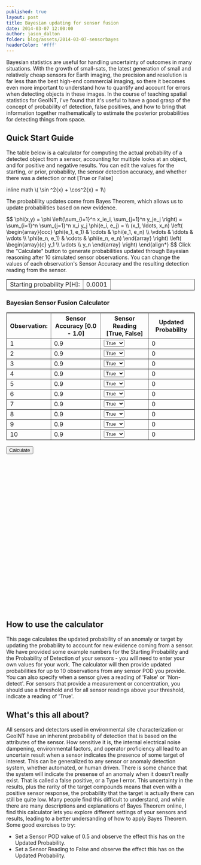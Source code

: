 ```yaml
---
published: true
layout: post
title: Bayesian updating for sensor fusion
date: 2014-03-07 12:00:00
author: jason_dalton
folder: blog/assets/2014-03-07-sensorbayes
headerColor: '#fff'
---
```


Bayesian statistics are useful for handling uncertainty of outcomes in many situations. With the growth of small-sats, the latest generation of small and relatively cheap sensors for Earth imaging, the precision <!--more-->and resolution is far less than the best high-end commercial imaging, so there it becomes even more important to understand how to quantify and account for errors when detecting objects in these images. In the course of teaching spatial statistics for GeoINT, I've found that it's useful to have a good grasp of the concept of probability of detection, false positives, and how to bring that information together mathematically to estimate the posterior probabilities for detecting things from space.  

## Quick Start Guide

The table below is a calculator for computing the actual probability of a detected object from a sensor, accounting for multiple looks at an object, and for positive and negative results.  You can edit the values for the starting, or prior, probability, the sensor detection accuracy, and whether there was a detection or not [True or False]

inline math \\( \sin ^2{x} + \cos^2{x} = 1\\)

The probablility updates come from Bayes Theorem, which allows us to update probabilities based on new evidence.
<html>
$$
  \phi(x,y) = \phi \left(\sum_{i=1}^n x_ie_i, \sum_{j=1}^n y_je_j \right)
  = \sum_{i=1}^n \sum_{j=1}^n x_i y_j \phi(e_i, e_j) = \\
  (x_1, \ldots, x_n) \left( \begin{array}{ccc}
      \phi(e_1, e_1) & \cdots & \phi(e_1, e_n) \\
      \vdots & \ddots & \vdots \\
      \phi(e_n, e_1) & \cdots & \phi(e_n, e_n)
    \end{array} \right)
  \left( \begin{array}{c}
      y_1 \\
      \vdots \\
      y_n
    \end{array} \right)
\end{align*}
$$
</html>
Click the "Calculate" button to generate probabilities updated through Bayesian reasoning after 10 simulated sensor observations. You can change the values of each observation's Sensor Accuracy and the resulting detection reading from the sensor.
<html>
<script type="text/javascript" src="//www.google.com/jsapi"></script>
<table id="assumptions" border="1">
<tr>
<td>Starting probability P[H]:</td>
<td contentEditable="true">0.0001</td>
</tr>
</table>

<h3>Bayesian Sensor Fusion Calculator</h3>

<table id="dataTable" border="1">
<tr>
<th>Observation:</th>
<th>Sensor Accuracy [0.0 - 1.0]</th>
<th>Sensor Reading [True, False]</th>
<th>Updated Probability</th>
</tr>
<tr>
<td>1</td>
<td contentEditable="true" min="0.0" max="1.0">0.9</td>
<td>
<select>
  <option value="True">True</option>
  <option value="False">False</option>
</select>
</td>
<td>0</td>
</tr>
<tr>
<td>2</td>
<td contentEditable="true">0.9</td>
<td>
<select>
  <option value="True">True</option>
  <option value="False">False</option>
</select>
</td>
<td>0</td>
</tr>
<tr>
<td>3</td>
<td contentEditable="true">0.9</td>
<td>
<select>
  <option value="True">True</option>
  <option value="False">False</option>
</select>
</td>
<td>0</td>
</tr>
<tr>
<td>4</td>
<td contentEditable="true">0.9</td>
<td>
<select>
  <option value="True">True</option>
  <option value="False">False</option>
</select>
</td>
<td>0</td>
</tr>
<tr>
<td>5</td>
<td contentEditable="true">0.9</td>
<td>
<select>
  <option value="True">True</option>
  <option value="False">False</option>
</select>
</td>
<td>0</td>
</tr>
<tr>
<td>6</td>
<td contentEditable="true">0.9</td>
<td>
<select>
  <option value="True">True</option>
  <option value="False">False</option>
</select>
</td>
<td>0</td>
</tr>
<tr>
<td>7</td>
<td contentEditable="true">0.9</td>
<td>
<select>
  <option value="True">True</option>
  <option value="False">False</option>
</select>
</td>
<td>0</td>
</tr>
<tr>
<td >8</td>
<td contentEditable="true">0.9</td>
<td>
<select>
  <option value="True">True</option>
  <option value="False">False</option>
</select>
</td>
<td>0</td>
</tr>
<tr>
<td>9</td>
<td contentEditable="true">0.9</td>
<td>
<select>
  <option value="True">True</option>
  <option value="False">False</option>
</select>
</td>
<td>0</td>
</tr>
<tr>
<td>10</td>
<td contentEditable="true">0.9</td>
<td>
<select>
  <option value="True">True</option>
  <option value="False">False</option>
</select>
</td>
<td>0</td>
</tr>
</table>

<form>
<input type="button" onclick="bayesUpdates()" value="Calculate">
</form>

<div id="visualization" style="width: 600px; height: 400px;"></div>
</html>

## How to use the calculator

This page calculates the updated probability of an anomaly or target by updating the probability to account for new evidence coming from a sensor. We have provided some example numbers for the Starting Probability and the Probability of Detection of your sensors - you will need to enter your own values for your work. The calculator will then provide updated probabilities for up to 10 observations from any sensor POD you provide. You can also specify when a sensor gives a reading of 'False' or 'Non-detect'. For sensors that provide a measurement or concentration, you should use a threshold and for all sensor readings above your threshold, indicate a reading of 'True'.

<html>

<script>
      google.load('visualization', '1', {packages: ['corechart']});


function bayesUpdates(){
var P=document.getElementById('assumptions').rows[0].cells[1].innerHTML;
var x=document.getElementById('dataTable');

  for (var i=1;i<11;i++){
    var reading = x.rows[i].cells[2].children[0].selectedIndex;
    var pod = x.rows[i].cells[1].innerHTML;
    if (reading == 1) {
        pod = 1-pod;
    }
    var Pe = P*pod + (1-P)*(1-pod);
    x.rows[i].cells[3].innerHTML=(P * pod / Pe).toFixed(7);  //Baysian uƒpdate
    P = (P * pod / Pe);  //set Prior P to the newly calculated estimate
  }
}

function drawVisualization() {
  // Create and populate the data table.
  var data = google.visualization.arrayToDataTable([
    [' ', ' '],
    ['1',   .0008989],
    ['2',   .0080357],
    ['3',   .0679530],
    ['4',   .3961956],
    ['5',   .8551877],
    ['6',   .9815326],
    ['7',   .9979138],
    ['8',   .9997678],
    ['9',   .9999742],
    ['10',  .9999971]
  ]);

// Create and populate the data table.
        var options = {
          title: 'Updated probability',
          curveType: "function",
          width: 600,
          height: 400,
          vAxis: {maxValue: 1},
          legend: {position: 'none'}
        };

  // Create and draw the visualization.
      new google.visualization.LineChart(document.getElementById('visualization')).
          draw(data, options);
      };
      google.setOnLoadCallback(drawVisualization);
</script>







</html>


## What's this all about?

All sensors and detectors used in environmental site characterization or GeoINT have an inherent probability of detection that is based on the attributes of the sensor. How sensitive it is, the internal electrical noise dampening, environmental factors, and operator proficiency all lead to an uncertain result when a sensor indicates the presence of some target of interest. This can be generalized to any sensor or anomaly detection system, whether automated, or human driven. There is some chance that the system will indicate the presense of an anomaly when it doesn't really exist. That is called a false positive, or a Type I error. This uncertainty in the results, plus the rarity of the target compounds means that even with a positive sensor response, the probability that the target is actually there can still be quite low. Many people find this difficult to understand, and while there are many descriptions and explanations of Bayes Theorem online, I find this calculator lets you explore different settings of your sensors and results, leading to a better undersanding of how to apply Bayes Theorem. Some good exercises to try:

* Set a Sensor POD value of 0.5 and observe the effect this has on the Updated Probability.
* Set a Sensor Reading to False and observe the effect this has on the Updated Probability.

